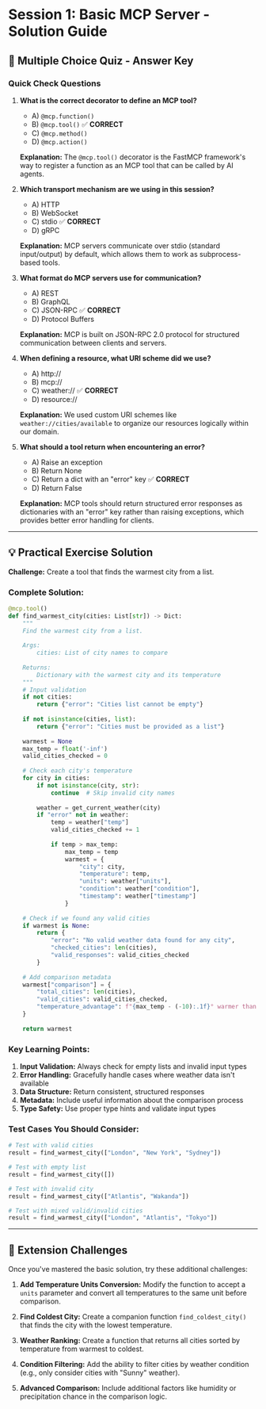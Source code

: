 # Session 1: Basic MCP Server - Solution Guide

## 🧪 Multiple Choice Quiz - Answer Key

### Quick Check Questions

1. **What is the correct decorator to define an MCP tool?**
   - A) `@mcp.function()`
   - B) `@mcp.tool()` ✅ **CORRECT**
   - C) `@mcp.method()`
   - D) `@mcp.action()`

   **Explanation:** The `@mcp.tool()` decorator is the FastMCP framework's way to register a function as an MCP tool that can be called by AI agents.

2. **Which transport mechanism are we using in this session?**
   - A) HTTP
   - B) WebSocket
   - C) stdio ✅ **CORRECT**
   - D) gRPC

   **Explanation:** MCP servers communicate over stdio (standard input/output) by default, which allows them to work as subprocess-based tools.

3. **What format do MCP servers use for communication?**
   - A) REST
   - B) GraphQL
   - C) JSON-RPC ✅ **CORRECT**
   - D) Protocol Buffers

   **Explanation:** MCP is built on JSON-RPC 2.0 protocol for structured communication between clients and servers.

4. **When defining a resource, what URI scheme did we use?**
   - A) http://
   - B) mcp://
   - C) weather:// ✅ **CORRECT**
   - D) resource://

   **Explanation:** We used custom URI schemes like `weather://cities/available` to organize our resources logically within our domain.

5. **What should a tool return when encountering an error?**
   - A) Raise an exception
   - B) Return None
   - C) Return a dict with an "error" key ✅ **CORRECT**
   - D) Return False

   **Explanation:** MCP tools should return structured error responses as dictionaries with an "error" key rather than raising exceptions, which provides better error handling for clients.

---

## 💡 Practical Exercise Solution

**Challenge:** Create a tool that finds the warmest city from a list.

### Complete Solution:

```python
@mcp.tool()
def find_warmest_city(cities: List[str]) -> Dict:
    """
    Find the warmest city from a list.
    
    Args:
        cities: List of city names to compare
        
    Returns:
        Dictionary with the warmest city and its temperature
    """
    # Input validation
    if not cities:
        return {"error": "Cities list cannot be empty"}
    
    if not isinstance(cities, list):
        return {"error": "Cities must be provided as a list"}
    
    warmest = None
    max_temp = float('-inf')
    valid_cities_checked = 0
    
    # Check each city's temperature
    for city in cities:
        if not isinstance(city, str):
            continue  # Skip invalid city names
            
        weather = get_current_weather(city)
        if "error" not in weather:
            temp = weather["temp"]
            valid_cities_checked += 1
            
            if temp > max_temp:
                max_temp = temp
                warmest = {
                    "city": city,
                    "temperature": temp,
                    "units": weather["units"],
                    "condition": weather["condition"],
                    "timestamp": weather["timestamp"]
                }
    
    # Check if we found any valid cities
    if warmest is None:
        return {
            "error": "No valid weather data found for any city",
            "checked_cities": len(cities),
            "valid_responses": valid_cities_checked
        }
    
    # Add comparison metadata
    warmest["comparison"] = {
        "total_cities": len(cities),
        "valid_cities": valid_cities_checked,
        "temperature_advantage": f"{max_temp - (-10):.1f}° warmer than baseline"
    }
    
    return warmest
```

### Key Learning Points:

1. **Input Validation:** Always check for empty lists and invalid input types
2. **Error Handling:** Gracefully handle cases where weather data isn't available
3. **Data Structure:** Return consistent, structured responses
4. **Metadata:** Include useful information about the comparison process
5. **Type Safety:** Use proper type hints and validate input types

### Test Cases You Should Consider:

```python
# Test with valid cities
result = find_warmest_city(["London", "New York", "Sydney"])

# Test with empty list
result = find_warmest_city([])

# Test with invalid city
result = find_warmest_city(["Atlantis", "Wakanda"])

# Test with mixed valid/invalid cities  
result = find_warmest_city(["London", "Atlantis", "Tokyo"])
```

---

## 🎯 Extension Challenges

Once you've mastered the basic solution, try these additional challenges:

1. **Add Temperature Units Conversion:** Modify the function to accept a `units` parameter and convert all temperatures to the same unit before comparison.

2. **Find Coldest City:** Create a companion function `find_coldest_city()` that finds the city with the lowest temperature.

3. **Weather Ranking:** Create a function that returns all cities sorted by temperature from warmest to coldest.

4. **Condition Filtering:** Add the ability to filter cities by weather condition (e.g., only consider cities with "Sunny" weather).

5. **Advanced Comparison:** Include additional factors like humidity or precipitation chance in the comparison logic.